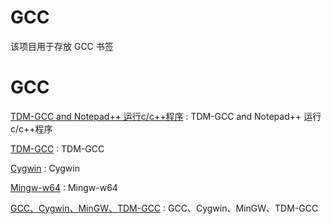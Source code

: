 # GCC
该项目用于存放 GCC 书签


GCC
==
[TDM-GCC and Notepad++ 运行c/c++程序](https://blog.csdn.net/xiaozaq/article/details/73614061) :  TDM-GCC and Notepad++ 运行c/c++程序 

[TDM-GCC](http://tdm-gcc.tdragon.net/download) : TDM-GCC 

[Cygwin](http://www.cygwin.com/) : Cygwin  

[Mingw-w64](http://www.mingw-w64.org/doku.php) : Mingw-w64 

[GCC、Cygwin、MinGW、TDM-GCC](http://doc.okbase.net/xinxingegeya/archive/67151.html) : GCC、Cygwin、MinGW、TDM-GCC 

